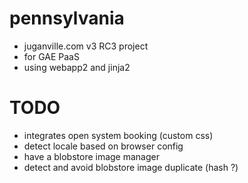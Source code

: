 pennsylvania
=====
- juganville.com v3 RC3 project
- for GAE PaaS
- using webapp2 and jinja2

TODO
=====
- integrates open system booking (custom css)
- detect locale based on browser config
- have a blobstore image manager
- detect and avoid blobstore image duplicate (hash ?)
